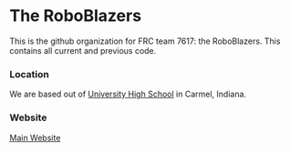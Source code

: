# The RoboBlazers
This is the github organization for FRC team 7617: the RoboBlazers. This contains all current and previous code. 

### Location
We are based out of [University High School](universityhighschool.org) in Carmel, Indiana. 

### Website
[Main Website](https://uhsroboblazers.weebly.com/)
